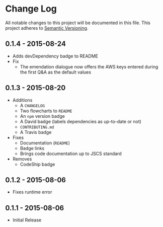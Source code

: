 # Change Log
All notable changes to this project will be documented in this file.
This project adheres to [Semantic Versioning](http://semver.org/).

## 0.1.4 - 2015-08-24
* Adds devDependency badge to README
* Fix
    * The emendation dialogue now offers the AWS keys entered
      during the first Q&A as the default values

## 0.1.3 - 2015-08-20
* Additions
    * A `CHANGELOG`
    * Two flowcharts to `README`
    * An `npm` version badge
    * A David badge (labels dependencies as up-to-date or not)
    * `CONTRIBUTING.md`
    * A Travis badge
* Fixes
    * Documentation (`README`)
    * Badge links
    * Brings code documentation up to JSCS standard
* Removes
    * CodeShip badge

## 0.1.2 - 2015-08-06
* Fixes runtime error

## 0.1.1 - 2015-08-06
* Initial Release

